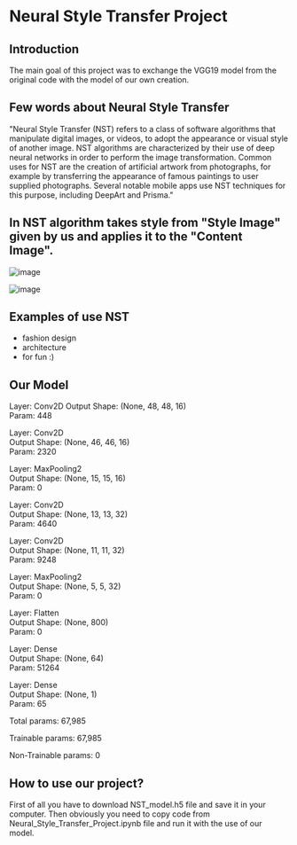 # Neural Style Transfer Project

## <b>Introduction</b>

The main goal of this project was to exchange the VGG19 model from the original code with the model of our own creation. 

## Few words about Neural Style Transfer 

"Neural Style Transfer (NST) refers to a class of software algorithms that manipulate digital images, or videos, to adopt the appearance or visual style of another image. NST algorithms are characterized by their use of deep neural networks in order to perform the image transformation. Common uses for NST are the creation of artificial artwork from photographs, for example by transferring the appearance of famous paintings to user supplied photographs. Several notable mobile apps use NST techniques for this purpose, including DeepArt and Prisma."

## In NST algorithm takes style from "Style Image" given by us and applies it to the "Content Image".
![image](https://sandipanweb.files.wordpress.com/2018/01/louvre_generated.png?w=676)

![image](https://cdn-images-1.medium.com/max/1600/0*F3xvwBKFhaQ3Mh_k)

## Examples of use NST
- fashion design
- architecture
- for fun :)

## Our Model
Layer: Conv2D 
Output Shape: (None, 48, 48, 16)  
Param: 448

Layer: Conv2D       
Output Shape: (None, 46, 46, 16)  
Param: 2320

Layer: MaxPooling2  
Output Shape: (None, 15, 15, 16)  
Param: 0

Layer: Conv2D       
Output Shape: (None, 13, 13, 32)  
Param: 4640

Layer: Conv2D       
Output Shape: (None, 11, 11, 32)  
Param: 9248

Layer: MaxPooling2  
Output Shape: (None, 5, 5, 32)    
Param: 0

Layer: Flatten      
Output Shape: (None, 800)         
Param: 0 

Layer: Dense        
Output Shape: (None, 64)          
Param: 51264

Layer: Dense        
Output Shape: (None, 1)           
Param: 65

Total params: 67,985

Trainable params: 67,985

Non-Trainable params: 0

## How to use our project?
First of all you have to download NST_model.h5 file and save it in your computer.
Then obviously you need to copy code from Neural_Style_Transfer_Project.ipynb file and run it with the use of our model.

